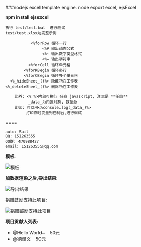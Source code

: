 ###nodejs excel template engine. node export excel, ejsExcel
   
**npm install ejsexcel**

```
执行 test/test.bat  进行测试
test/test.xlsx为完整示例
```

```
       	   <%forRow 循环一行
		    	<%# 输出动态公式
		    	<%~ 输出数字类型格式
		    	<%= 输出字符串
	  	  <%forCell 循环单元格
		<%forRBegin 循环多行
		<%forCBegin 循环多个单元格
  <%_hideSheet_()%> 隐藏所在工作表
<%_deleteSheet_()%> 删除所在工作表

	此外: <% %>内部可执行 任意 javascript, 注意是 **任意**
          _data_为内置对象, 数据源
	比如: 可以用<%console.log(_data_)%>
         打印临时变量到控制台,进行调试
```
====  
```
auto: Sail  
QQ: 151263555  
QQ群: 470988427  
email: 151263555@qq.com 
```
  
**模板:**

![模板](http://dn-cnode.qbox.me/Frs_RuLXJxYQgYoIUhGJJ1zspCJE)

**加数据渲染之后,导出结果:**

![导出结果](http://dn-cnode.qbox.me/FnRDa5Zyjg-dI7ykCNR0T8SorWyC)

捐赠鼓励支持此项目:

![捐赠鼓励支持此项目](http://dn-cnode.qbox.me/FucPKV4XWewhakoqTSngU3AsaP0Z)

**项目贡献人列表:**

*   @Hello World~&nbsp;&nbsp;&nbsp;&nbsp;50元
*   @德爾文&nbsp;&nbsp;&nbsp;&nbsp;50元
